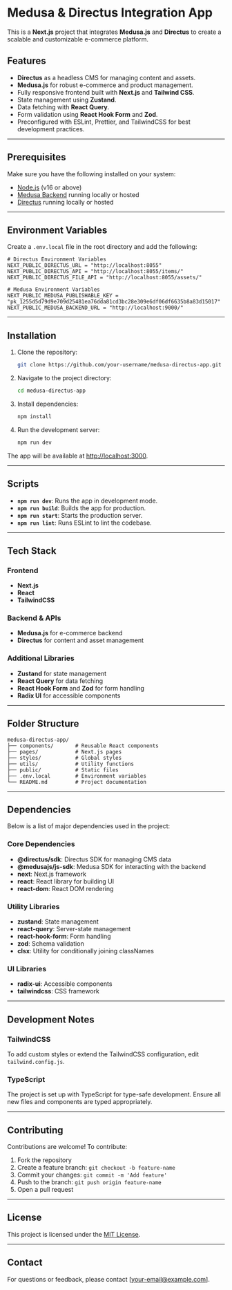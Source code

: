 # Medusa & Directus Integration App

This is a **Next.js** project that integrates **Medusa.js** and **Directus** to create a scalable and customizable e-commerce platform.

## Features

- **Directus** as a headless CMS for managing content and assets.
- **Medusa.js** for robust e-commerce and product management.
- Fully responsive frontend built with **Next.js** and **Tailwind CSS**.
- State management using **Zustand**.
- Data fetching with **React Query**.
- Form validation using **React Hook Form** and **Zod**.
- Preconfigured with ESLint, Prettier, and TailwindCSS for best development practices.

---

## Prerequisites

Make sure you have the following installed on your system:

- [Node.js](https://nodejs.org/) (v16 or above)
- [Medusa Backend](https://docs.medusajs.com/quickstart) running locally or hosted
- [Directus](https://directus.io/) running locally or hosted

---

## Environment Variables

Create a `.env.local` file in the root directory and add the following:

```env
# Directus Environment Variables
NEXT_PUBLIC_DIRECTUS_URL = "http://localhost:8055"
NEXT_PUBLIC_DIRECTUS_API = "http://localhost:8055/items/"
NEXT_PUBLIC_DIRECTUS_FILE_API = "http://localhost:8055/assets/"

# Medusa Environment Variables
NEXT_PUBLIC_MEDUSA_PUBLISHABLE_KEY = "pk_1255d5d79d9e709d25481ea76dda81cd3bc28e309e6df06df6635b8a83d15017"
NEXT_PUBLIC_MEDUSA_BACKEND_URL = "http://localhost:9000/"
```

---

## Installation

1. Clone the repository:
   ```bash
   git clone https://github.com/your-username/medusa-directus-app.git
   ```

2. Navigate to the project directory:
   ```bash
   cd medusa-directus-app
   ```

3. Install dependencies:
   ```bash
   npm install
   ```

4. Run the development server:
   ```bash
   npm run dev
   ```

The app will be available at [http://localhost:3000](http://localhost:3000).

---

## Scripts

- **`npm run dev`**: Runs the app in development mode.
- **`npm run build`**: Builds the app for production.
- **`npm run start`**: Starts the production server.
- **`npm run lint`**: Runs ESLint to lint the codebase.

---

## Tech Stack

### Frontend
- **Next.js**
- **React**
- **TailwindCSS**

### Backend & APIs
- **Medusa.js** for e-commerce backend
- **Directus** for content and asset management

### Additional Libraries
- **Zustand** for state management
- **React Query** for data fetching
- **React Hook Form** and **Zod** for form handling
- **Radix UI** for accessible components

---

## Folder Structure

```
medusa-directus-app/
├── components/       # Reusable React components
├── pages/            # Next.js pages
├── styles/           # Global styles
├── utils/            # Utility functions
├── public/           # Static files
├── .env.local        # Environment variables
└── README.md         # Project documentation
```

---

## Dependencies

Below is a list of major dependencies used in the project:

### Core Dependencies
- **@directus/sdk**: Directus SDK for managing CMS data
- **@medusajs/js-sdk**: Medusa SDK for interacting with the backend
- **next**: Next.js framework
- **react**: React library for building UI
- **react-dom**: React DOM rendering

### Utility Libraries
- **zustand**: State management
- **react-query**: Server-state management
- **react-hook-form**: Form handling
- **zod**: Schema validation
- **clsx**: Utility for conditionally joining classNames

### UI Libraries
- **radix-ui**: Accessible components
- **tailwindcss**: CSS framework

---

## Development Notes

### TailwindCSS

To add custom styles or extend the TailwindCSS configuration, edit `tailwind.config.js`.

### TypeScript

The project is set up with TypeScript for type-safe development. Ensure all new files and components are typed appropriately.

---

## Contributing

Contributions are welcome! To contribute:

1. Fork the repository
2. Create a feature branch: `git checkout -b feature-name`
3. Commit your changes: `git commit -m 'Add feature'`
4. Push to the branch: `git push origin feature-name`
5. Open a pull request

---

## License

This project is licensed under the [MIT License](LICENSE).

---

## Contact

For questions or feedback, please contact [your-email@example.com].

